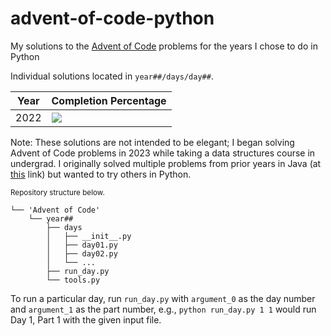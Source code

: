 # advent-of-code-python
My solutions to the [Advent of Code](https://adventofcode.com/) problems for the years I chose to do in Python

Individual solutions located in `year##/days/day##`.

| Year | Completion Percentage             |
|------|-----------------------------------|
| 2022 | ![](https://geps.dev/progress/24) |


Note: These solutions are not intended to be elegant; I began solving Advent of Code problems in 2023
while taking a data structures course in undergrad. I originally solved multiple problems from prior 
years in Java (at [this](https://github.com/n-cipolla/advent-of-code-java/tree/main) link) but wanted
to try others in Python.


<small>Repository structure below.</small>

```
└── 'Advent of Code'
    └── year##
        ├── days
        │   ├── __init__.py
        │   ├── day01.py
        │   ├── day02.py
        │   └── ...
        ├── run_day.py
        └── tools.py
```

To run a particular day, run `run_day.py` with `argument_0` as the day number and `argument_1` as the part number, e.g.,
`python run_day.py 1 1` would run Day 1, Part 1 with the given input file.
